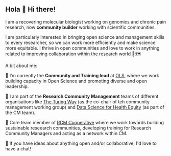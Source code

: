 ## Hola 👋 Hi there! 

I am a recovering molecular biologist working on genomics and chronic pain research, now **community builder** working with scientific communities. 

I am particularly interested in bringing open science and management skills to every researcher, so we can work more efficiently and make science more equitable. 
I thrive in open communities and love to work in anything related to improving collaboration within the research world 🧬🗺️

A bit about me: 

🌱 I’m currently the **Community and Training lead** at [OLS](https://we-are-ols.org/), where we work building capacity in Open Science and promoting diverse and open leadership.

🔭 I am part of the **Research Community Management** teams of different organisations like [The Turing Way](https://book.the-turing-way.org/) (as the co-chair of teh community management working group) and [Data Science for Health Equity](https://www.datascienceforhealthequity.com/) (as part of the CM team). 

👯 Core team member of [RCM Cooperative](https://www.rcmcooperative.com/) where we work towards building sustainable reseearch communities, developing training for Research Community Managers and acting as a network within CM. 

💬 If you have ideas about anything open and/or collaborative, I'd love to have a chat! 
